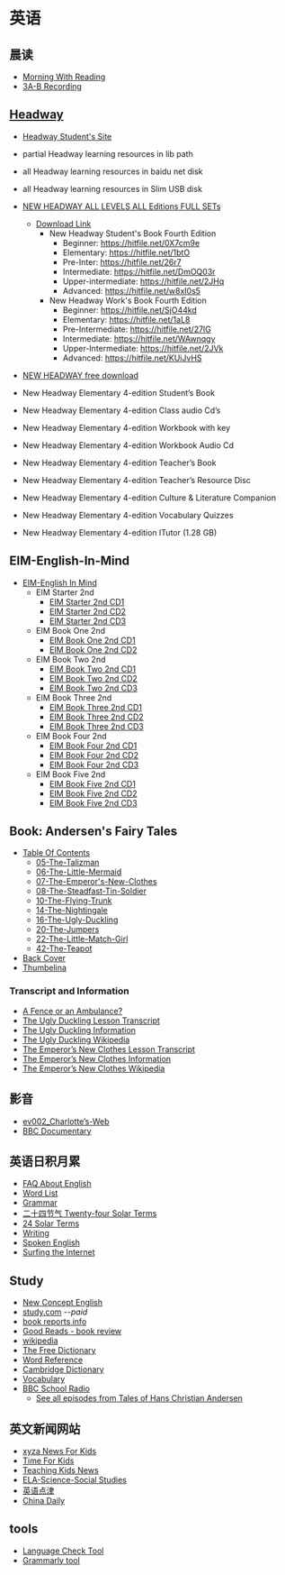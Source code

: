 # 英语

## 晨读

- [Morning With Reading](morning-with-reading)
- [3A-B Recording](20191213-recording)

## [Headway](../../contents/lib/headway)

- [Headway Student's Site](https://elt.oup.com/student/headway/?cc=cn&selLanguage=zh)
- partial Headway learning resources in lib path
- all Headway learning resources in baidu net disk
- all Headway learning resources in Slim USB disk
- [NEW HEADWAY ALL LEVELS ALL Editions FULL SETs](http://frenglish.ru/headway.html)
  - [Download Link](https://www.youtube.com/watch?v=iXZGAWL6ego)
    - New Headway Student's Book Fourth Edition
      - Beginner: https://hitfile.net/0X7cm9e
      - Elementary: https://hitfile.net/1btO
      - Pre-Inter: https://hitfile.net/26r7
      - Intermediate: https://hitfile.net/DmOQ03r
      - Upper-intermediate: https://hitfile.net/2JHq
      - Advanced: https://hitfile.net/w8xI0s5
    - New Headway Work's Book Fourth Edition
      - Beginner: https://hitfile.net/SjO44kd
      - Elementary: https://hitfile.net/1aL8
      - Pre-Intermediate: https://hitfile.net/27lG
      - Intermediate: https://hitfile.net/WAwnqgy
      - Upper-Intermediate: https://hitfile.net/2JVk
      - Advanced: https://hitfile.net/KUiJvHS

- [NEW HEADWAY free download](https://kupdf.net/search/New+Headway+4th+Edition)

- New Headway Elementary 4-edition Student’s Book
- New Headway Elementary 4-edition Class audio Cd’s
- New Headway Elementary 4-edition Workbook with key
- New Headway Elementary 4-edition Workbook Audio Cd
- New Headway Elementary 4-edition Teacher’s Book 
- New Headway Elementary 4-edition Teacher’s Resource Disc
- New Headway Elementary 4-edition Culture & Literature Companion
- New Headway Elementary 4-edition Vocabulary Quizzes
- New Headway Elementary 4-edition ITutor (1.28 GB)

## EIM-English-In-Mind

- [EIM-English In Mind](../wjch/en/EIM-English-in-Mind/eim)
  - EIM Starter 2nd
    - [EIM Starter 2nd CD1](../wjch/en/EIM-English-in-Mind/0-EIM-S-2nd/eim-0-cd-1)
    - [EIM Starter 2nd CD2](../wjch/en/EIM-English-in-Mind/0-EIM-S-2nd/eim-0-cd-2)
    - [EIM Starter 2nd CD3](../wjch/en/EIM-English-in-Mind/0-EIM-S-2nd/eim-0-cd-3)
  - EIM Book One 2nd
    - [EIM Book One 2nd CD1](../wjch/en/EIM-English-in-Mind/1-EIM-1-2nd/eim-1-cd-1)
    - [EIM Book One 2nd CD2](../wjch/en/EIM-English-in-Mind/1-EIM-1-2nd/eim-1-cd-2)
  - EIM Book Two 2nd
    - [EIM Book Two 2nd CD1](../wjch/en/EIM-English-in-Mind/1-EIM-2-2nd/eim-2-cd-1)
    - [EIM Book Two 2nd CD2](../wjch/en/EIM-English-in-Mind/1-EIM-2-2nd/eim-2-cd-2)
    - [EIM Book Two 2nd CD3](../wjch/en/EIM-English-in-Mind/0-EIM-2-2nd/eim-2-cd-3)
  - EIM Book Three 2nd
    - [EIM Book Three 2nd CD1](../wjch/en/EIM-English-in-Mind/1-EIM-3-2nd/eim-3-cd-1)
    - [EIM Book Three 2nd CD2](../wjch/en/EIM-English-in-Mind/1-EIM-3-2nd/eim-3-cd-2)
    - [EIM Book Three 2nd CD3](../wjch/en/EIM-English-in-Mind/0-EIM-3-2nd/eim-3-cd-3)
  - EIM Book Four 2nd
    - [EIM Book Four 2nd CD1](../wjch/en/EIM-English-in-Mind/1-EIM-4-2nd/eim-4-cd-1)
    - [EIM Book Four 2nd CD2](../wjch/en/EIM-English-in-Mind/1-EIM-4-2nd/eim-4-cd-2)
    - [EIM Book Four 2nd CD3](../wjch/en/EIM-English-in-Mind/0-EIM-4-2nd/eim-4-cd-3)
  - EIM Book Five 2nd
    - [EIM Book Five 2nd CD1](../wjch/en/EIM-English-in-Mind/1-EIM-5-2nd/eim-5-cd-1)
    - [EIM Book Five 2nd CD2](../wjch/en/EIM-English-in-Mind/1-EIM-5-2nd/eim-5-cd-2)
    - [EIM Book Five 2nd CD3](../wjch/en/EIM-English-in-Mind/0-EIM-5-2nd/eim-5-cd-3)

## Book: Andersen's Fairy Tales

- [Table Of Contents](../wjch/en/Andersen/Contents)
  - [05-The-Talizman](../wjch/en/Andersen/05-The-Talizman)
  - [06-The-Little-Mermaid](../wjch/en/Andersen/06-The-Little-Mermaid)
  - [07-The-Emperor's-New-Clothes](../wjch/en/Andersen/07-The-Emperor's-New-Clothes)
  - [08-The-Steadfast-Tin-Soldier](../wjch/en/Andersen/08-The-Steadfast-Tin-Soldier)
  - [10-The-Flying-Trunk](../wjch/en/Andersen/10-The-Flying-Trunk)
  - [14-The-Nightingale](../wjch/en/Andersen/14-The-Nightingale)
  - [16-The-Ugly-Duckling](../wjch/en/Andersen/16-The-Ugly-Duckling)
  - [20-The-Jumpers](../wjch/en/Andersen/20-The-Jumpers)
  - [22-The-Little-Match-Girl](../wjch/en/Andersen/22-The-Little-Match-Girl)
  - [42-The-Teapot](../wjch/en/Andersen/42-The-Teapot)
- [Back Cover](../wjch/en/Andersen/Back-Cover)
- [Thumbelina](../wjch/en/Andersen/Thumbelina)

### Transcript and Information

- [A Fence or an Ambulance?](http://www.boyds.org/199703FenceOrAmbulance.aspx)
- [The Ugly Duckling Lesson Transcript](../english/ugly-duckling-transcript)
- [The Ugly Duckling Information](../english/ugly-duckling-info)
- [The Ugly Duckling Wikipedia](https://en.wikipedia.org/wiki/The_Ugly_Duckling)
- [The Emperor’s New Clothes Lesson Transcript](..\english\new-clothes-transcript)
- [The Emperor’s New Clothes Information](..\english\new-clothes-info)
- [The Emperor’s New Clothes Wikipedia](https://en.wikipedia.org/wiki/The_Emperor%27s_New_Clothes)

## 影音

- [ev002_Charlotte’s-Web](ev002_Charlotte’s-Web)
- [BBC Documentary](https://mp.weixin.qq.com/s/cw9IHp7qoQu8Z7dzXKHMug)

## 英语日积月累

- [FAQ About English](faq-en)
- [Word List](word-list)
- [Grammar](english-grammar)
- [二十四节气 Twenty-four Solar Terms](twenty-four-solar-term)
- [24 Solar Terms](../wjch/en/24-solar-terms)
- [Writing](../wjch/en/writing)
- [Spoken English](../wjch/en/spoken)
- [Surfing the Internet](../wjch/en/resource)

## Study

- [New Concept English](http://nce.ee/)
- [study.com](https://study.com/) *--paid*
- [book reports info](https://www.bookreports.info/)
- [Good Reads - book review](https://www.goodreads.com/)
- [wikipedia](https://en.wikipedia.org/)
- [The Free Dictionary](https://www.thefreedictionary.com/)
- [Word Reference](https://www.wordreference.com/)
- [Cambridge Dictionary](https://dictionary.cambridge.org)
- [Vocabulary](https://www.vocabulary.com/)
- [BBC School Radio](www.bbc.co.uk/schoolradio)
  - [See all episodes from Tales of Hans Christian Andersen](https://www.bbc.co.uk/teach/school-radio/english-ks1--ks2-hans-christian-andersen/z6j2cqt)

## 英文新闻网站

- [xyza News For Kids](https://www.xyzanews.com/)
- [Time For Kids](https://www.timeforkids.com/)
- [Teaching Kids News](https://www.teachingkidsnews.com)
- [ELA-Science-Social Studies](https://www.dogonews.com/)
- [英语点津](http://language.chinadaily.com.cn/)
- [China Daily](http://language.chinadaily.com.cn/)

## tools

- [Language Check Tool](https://languagetoolplus.com/)
- [Grammarly tool](https://app.grammarly.com/ddocs/715078663)
